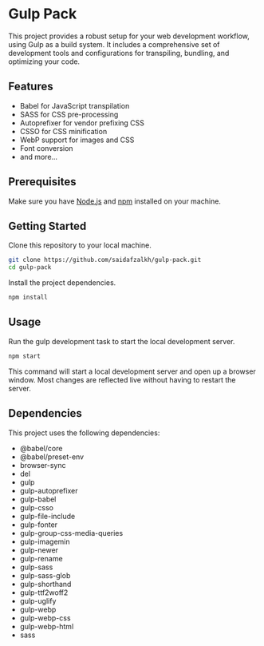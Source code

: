 # Gulp Pack

This project provides a robust setup for your web development workflow, using Gulp as a build system. It includes a comprehensive set of development tools and configurations for transpiling, bundling, and optimizing your code.

## Features

- Babel for JavaScript transpilation
- SASS for CSS pre-processing
- Autoprefixer for vendor prefixing CSS
- CSSO for CSS minification
- WebP support for images and CSS
- Font conversion
- and more...

## Prerequisites

Make sure you have [Node.js](https://nodejs.org/) and [npm](https://www.npmjs.com/) installed on your machine.

## Getting Started

Clone this repository to your local machine.

```bash
git clone https://github.com/saidafzalkh/gulp-pack.git
cd gulp-pack
```

Install the project dependencies.

```bash
npm install
```

## Usage

Run the gulp development task to start the local development server.

```bash
npm start
```

This command will start a local development server and open up a browser window. Most changes are reflected live without having to restart the server.

## Dependencies

This project uses the following dependencies:

- @babel/core
- @babel/preset-env
- browser-sync
- del
- gulp
- gulp-autoprefixer
- gulp-babel
- gulp-csso
- gulp-file-include
- gulp-fonter
- gulp-group-css-media-queries
- gulp-imagemin
- gulp-newer
- gulp-rename
- gulp-sass
- gulp-sass-glob
- gulp-shorthand
- gulp-ttf2woff2
- gulp-uglify
- gulp-webp
- gulp-webp-css
- gulp-webp-html
- sass